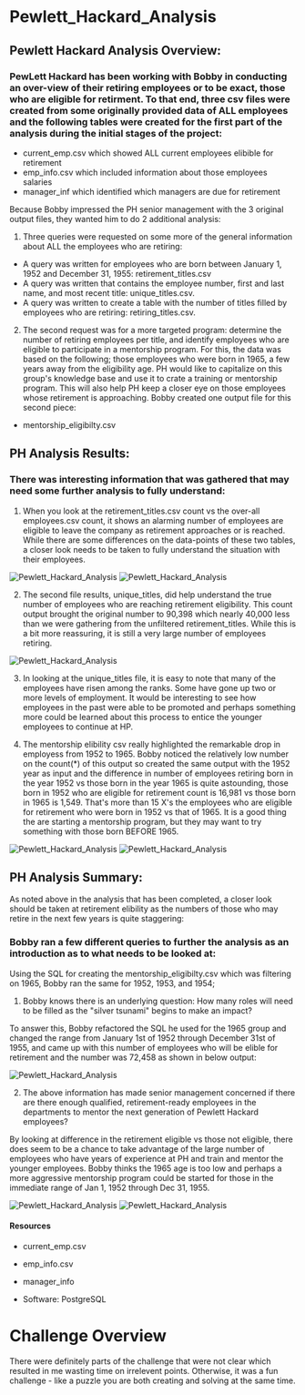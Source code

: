 # Pewlett_Hackard_Analysis

## Pewlett Hackard Analysis Overview:

### PewLett Hackard has been working with Bobby in conducting an over-view of their retiring employees or to be exact, those who are eligible for retirment. To that end, three csv files were created from some originally provided data of ALL employees and the following tables were created for the first part of the analysis during the initial stages of the project:

- current_emp.csv which showed ALL current employees elibible for retirement
- emp_info.csv which included information about those employees salaries
- manager_inf which identified which managers are due for retirement


Because Bobby impressed the PH senior management with the 3 original output files, they wanted him to do 2 additional analysis:
1) Three queries were requested on some more of the general information about ALL the employees who are retiring: 
- A query was written for employees who are born between January 1, 1952 and December 31, 1955: retirement_titles.csv
- A query was written that contains the employee number, first and last name, and most recent title: unique_titles.csv.
- A query was written to create a table with the number of titles filled by employees who are retiring: retiring_titles.csv. 

2) The second request was for a more targeted program: determine the number of retiring employees per title, and identify employees who are eligible to participate in a mentorship program. For this, the data was based on the following; those employees who were born in 1965, a few years away from the eligibility age. PH would like to capitalize on this group's knowledge base and use it to crate a training or mentorship program. This will also help PH keep a closer eye on those employees whose retirement is approaching.  Bobby created one output file for this second piece:

- mentorship_eligibilty.csv

## PH Analysis Results:

### There was interesting information that was gathered that may need some further analysis to fully understand:

1) When you look at the retirement_titles.csv count vs the over-all employees.csv count, it shows an alarming number of employees are eligible to leave the company as retirement approaches or is reached.  While there are some differences on the data-points of these two tables, a closer look needs to be taken to fully understand the situation with their employees.

![Pewlett_Hackard_Analysis](./ret_titles.png)
![Pewlett_Hackard_Analysis](./employee_count.png)

2) The second file results, unique_titles, did help understand the true number of employees who are reaching retirement eligibility.  This count output brought the original number to 90,398 which nearly 40,000 less than we were gathering from the unfiltered retirement_titles.  While this is a bit more reassuring, it is still a very large number of employees retiring.

![Pewlett_Hackard_Analysis](./actual_ret.png)

3) In looking at the unique_titles file, it is easy to note that many of the employees have risen among the ranks. Some have gone up two or more levels of employment. It would be interesting to see how employees in the past were able to be promoted and perhaps something more could be learned about this process to entice the younger employees to continue at HP. 

4) The mentorship elibility csv really highlighted the remarkable drop in employess from 1952 to 1965. Bobby noticed the relatively low number on the count(*) of this output so created the same output with the 1952 year as input and the difference in number of employees retiring born in the year 1952 vs those born in the year 1965 is quite astounding, those born in 1952 who are eligible for retirement count is 16,981 vs those born in 1965 is 1,549.  That's more than 15 X's the employees who are eligible for retirement who were born in 1952 vs that of 1965. It is a good thing the are starting a mentorship program, but they may want to try something with those born  BEFORE 1965.

![Pewlett_Hackard_Analysis](./ret_1965.png)
![Pewlett_Hackard_Analysis](./ret_1952.png)

## PH Analysis Summary:

As noted above in the analysis that has been completed, a closer look should be taken at retirement elibility as the numbers of those who may retire in the next few years is quite staggering:

### Bobby ran a few different queries to further the analysis as an introduction as to what needs to be looked at:
Using the SQL for creating the mentorship_eligibilty.csv which was filtering on 1965, Bobby ran the same for 1952, 1953, and 1954;

1) Bobby knows there is an underlying question: How many roles will need to be filled as the "silver tsunami" begins to make an impact?

To answer this, Bobby refactored the SQL he used for the 1965 group and changed the range from January 1st of 1952 through December 31st of 1955, and came up with this number of employees who will be elible for retirement and the number was 72,458 as shown in below output:

![Pewlett_Hackard_Analysis](./ret_silver.png)

2) The above information has made senior management concerned if there are there enough qualified, retirement-ready employees in the departments to mentor the next generation of Pewlett Hackard employees?

By looking at difference in the retirement eligible vs those not eligible, there does seem to be a chance to take advantage of the large number of employees who have years of experience at PH and train and mentor the younger employees.  Bobby thinks the 1965 age is too low and perhaps a more aggressive mentorship program could be started for those in the immediate range of Jan 1, 1952 through Dec 31, 1955. 

![Pewlett_Hackard_Analysis](./ret_silver.png)
![Pewlett_Hackard_Analysis](./ret_notsilver.png)

#### Resources
- current_emp.csv
- emp_info.csv
- manager_info

- Software: PostgreSQL

# Challenge Overview
There were definitely parts of the challenge that were not clear which resulted in me wasting time on irrelevent points. Otherwise, it was a fun challenge - like a puzzle you are both creating and solving at the same time.
